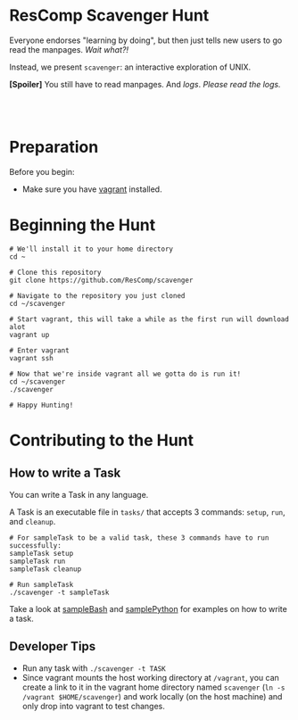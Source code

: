 # ResComp Scavenger Hunt

Everyone endorses "learning by doing", but then just tells new users to go
read the manpages. *Wait what?!*

Instead, we present `scavenger`: an interactive exploration of UNIX.

**[Spoiler]** You still have to read manpages. And *logs*.
*Please read the logs.*


<br /><br />


# Preparation

Before you begin:
* Make sure you have [vagrant](https://www.vagrantup.com/) installed.

# Beginning the Hunt
```
# We'll install it to your home directory
cd ~

# Clone this repository
git clone https://github.com/ResComp/scavenger

# Navigate to the repository you just cloned
cd ~/scavenger

# Start vagrant, this will take a while as the first run will download alot
vagrant up

# Enter vagrant
vagrant ssh

# Now that we're inside vagrant all we gotta do is run it!
cd ~/scavenger
./scavenger

# Happy Hunting!
```

# Contributing to the Hunt

## How to write a Task

You can write a Task in any language.

A Task is an executable file in `tasks/` that accepts 3 commands:
`setup`, `run`, and `cleanup`.

```
# For sampleTask to be a valid task, these 3 commands have to run successfully:
sampleTask setup
sampleTask run 
sampleTask cleanup

# Run sampleTask
./scavenger -t sampleTask
```

Take a look at [sampleBash](tasks/sampleBash) and
[samplePython](tasks/samplePython) for examples on how
to write a task.

## Developer Tips

* Run any task with `./scavenger -t TASK`
* Since vagrant mounts the host working directory at `/vagrant`, you can create
a link to it in the vagrant home directory named `scavenger` (`ln -s /vagrant
$HOME/scavenger`) and work locally (on the host machine) and only drop into
vagrant to test changes.
